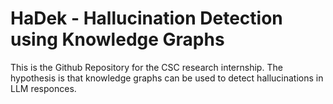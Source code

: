 # HaDek - Hallucination Detection using Knowledge Graphs 

This is the Github Repository for the CSC research internship. The hypothesis is that knowledge graphs can be used to detect hallucinations in LLM responces. 
